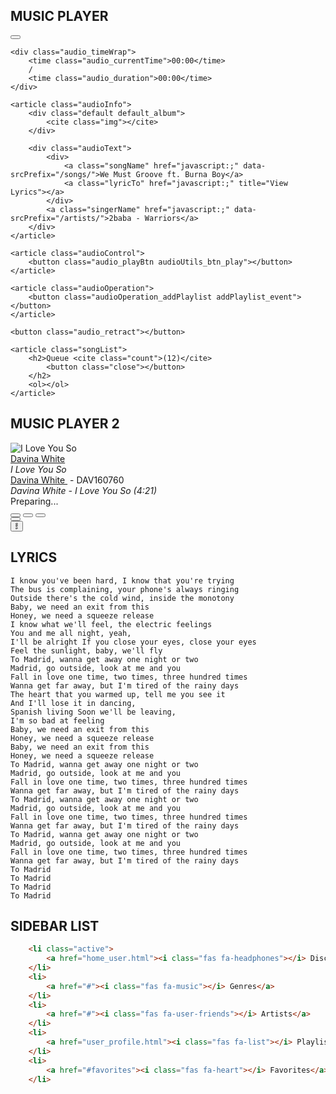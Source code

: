 ## MUSIC PLAYER

<footer class="footer clearfix">
    <div class="audioRail">
        <div class="audioRail_total">
            <div class="audioRail_buffered"></div>
            <div class="audioRail_current"></div>
            <button class="audioRail_dot"></button>
        </div>
    </div>

    <div class="audio_timeWrap">
        <time class="audio_currentTime">00:00</time>
        /
        <time class="audio_duration">00:00</time>
    </div>

    <article class="audioInfo">
        <div class="default default_album">
            <cite class="img"></cite>
        </div>

        <div class="audioText">
            <div>
                <a class="songName" href="javascript:;" data-srcPrefix="/songs/">We Must Groove ft. Burna Boy</a>
                <a class="lyricTo" href="javascript:;" title="View Lyrics"></a>
            </div>
            <a class="singerName" href="javascript:;" data-srcPrefix="/artists/">2baba - Warriors</a>
        </div>
    </article>

    <article class="audioControl">
        <button class="audio_playBtn audioUtils_btn_play"></button>
    </article>

    <article class="audioOperation">
        <button class="audioOperation_addPlaylist addPlaylist_event"></button>
    </article>

    <button class="audio_retract"></button>

    <article class="songList">
        <h2>Queue <cite class="count">(12)</cite>
            <button class="close"></button>
        </h2>
        <ol></ol>
    </article>
</footer>



## MUSIC PLAYER 2

<div class="o_item release">

<div class="pic">
<img src="/ai/89000/bundle.88115.thumb.small/pics.1.jpg?r=1674269802" title="I Love You So">
</div>
<div class="data_text">
<div class="artist">
<a href="/albums/?do=artist&amp;id=59296" title="Davina White" previewlistener="true">Davina White</a>
</div>
<div class="album_title"><i>I Love You So</i></div>
<div class="label color_green o1">
<a href="/albums/?do=label&amp;id=7047" title="Davina White" previewlistener="true">
Davina White
</a>&nbsp;-&nbsp;DAV160760</div>
</div>
<div class="track_text">
<div class="c_o" id="current_track">
<div><i>Davina White - <span class="color_grey">I Love You So (4:21)</span></i></div>
</div>
<script>
	playerMode = 'album';
	presetBundleId = 88115;
</script>
<div id="hap-wrapper" class="hap-epic" style="display: block;">
<div class="hap-player-outer" style="opacity: 1;">
<div class="hap-seekbar" id="waveform"><div class="hap-seekbar-wave hap-seekbar-wave-visible"><canvas width="652" height="50" class="hap-canvas-seekbar-bg"></canvas><div class="hap-seekbar-wave-progress" style="width: 73.5199%;"><canvas width="652" height="50" class="hap-canvas-seekbar-progress"></canvas></div></div><div class="hap-waveform-loader hap-waveform-loader-hidden" id="preparing"><div>Preparing...</div></div>
</div> 
<div class="hap-player-controls">  
<div class="hap-player-controls-left">  
<!--
<button type="button" class="hap-skip-backward hap-btn-reset hap-contr-btn" data-tooltip="Backward 10 seconds" data-skip-time="10">
<svg viewBox="0 0 16 16"><polygon points="1,8 8,14 8,8 8,2 "/><polygon points="15,2 8,8 15,14 "/></svg>
</button>-->
<button type="button" class="hap-prev-toggle hap-btn-reset hap-contr-btn" style="cursor: pointer;">
<svg viewBox="0 0 10.2 11.7"><polygon points="10.2,0 1.4,5.3 1.4,0 0,0 0,11.7 1.4,11.7 1.4,6.2 10.2,11.7"></polygon></svg>
</button>
<button type="button" class="hap-playback-toggle hap-btn-reset hap-contr-btn" style="cursor: pointer;">
<span class="hap-btn hap-btn-play" style="display: block;">
<svg viewBox="0 0 17.5 21.2"><path d="M0,0l17.5,10.9L0,21.2V0z"></path></svg>
</span>
<span class="hap-btn hap-btn-pause" style="display: none;">
<svg viewBox="0 0 17.5 21.2"><rect width="6" height="21.2"></rect><rect x="11.5" width="6" height="21.2"></rect></svg>
</span>
</button>
<button type="button" class="hap-next-toggle hap-btn-reset hap-contr-btn" style="cursor: pointer;">
<svg viewBox="0 0 10.2 11.7"><polygon points="0,11.7 8.8,6.4 8.8,11.7 10.2,11.7 10.2,0 8.8,0 8.8,5.6 0,0"></polygon></svg>
</button>
<!--
<button type="button" class="hap-skip-forward hap-btn-reset hap-contr-btn" data-tooltip="Forward 10 seconds" data-skip-time="10">
<svg viewBox="0 0 16 16"><polygon points="15,8 8,2 8,8 8,14 "/><polygon points="1,2 1,14 8,8 "/></svg>
</button>-->
<div class="hap-volume-wrap">
<button type="button" class="hap-volume-toggle hap-btn-reset hap-contr-btn hap-volume-toggable" data-tooltip="Volume">
<span class="hap-btn hap-btn-volume-up" style="display: block;">
<svg viewBox="0 0 48 48"><path d="M6 18v12h8l10 10V8L14 18H6zm27 6c0-3.53-2.04-6.58-5-8.05v16.11c2.96-1.48 5-4.53 5-8.06zM28 6.46v4.13c5.78 1.72 10 7.07 10 13.41s-4.22 11.69-10 13.41v4.13c8.01-1.82 14-8.97 14-17.54S36.01 8.28 28 6.46z"></path><path d="M0 0h48v48H0z" fill="none"></path></svg>
</span>
<span class="hap-btn hap-btn-volume-down" style="display: none;">
<svg viewBox="0 0 48 48"><path d="M37 24c0-3.53-2.04-6.58-5-8.05v16.11c2.96-1.48 5-4.53 5-8.06zm-27-6v12h8l10 10V8L18 18h-8z"></path><path d="M0 0h48v48H0z" fill="none"></path></svg>
</span>
<span class="hap-btn hap-btn-volume-off" style="display: none;">
<svg viewBox="0 0 48 48"><path d="M33 24c0-3.53-2.04-6.58-5-8.05v4.42l4.91 4.91c.06-.42.09-.85.09-1.28zm5 0c0 1.88-.41 3.65-1.08 5.28l3.03 3.03C41.25 29.82 42 27 42 24c0-8.56-5.99-15.72-14-17.54v4.13c5.78 1.72 10 7.07 10 13.41zM8.55 6L6 8.55 15.45 18H6v12h8l10 10V26.55l8.51 8.51c-1.34 1.03-2.85 1.86-4.51 2.36v4.13c2.75-.63 5.26-1.89 7.37-3.62L39.45 42 42 39.45l-18-18L8.55 6zM24 8l-4.18 4.18L24 16.36V8z"></path><path d="M0 0h48v48H0z" fill="none"></path></svg>
</span>
</button>
<div class="hap-volume-seekbar">
<div class="hap-volume-bg">
<div class="hap-volume-level" style="width: 101.6px;"></div>
</div>
</div>
</div>
</div>
<div class="hap-player-controls-right">
<button type="button" class="hap-loop-toggle hap-btn-reset hap-contr-btn" style="cursor: pointer;">
<span class="hap-btn hap-btn-loop-playlist hap-contr-btn-hover" data-tooltip="Loop playlist" style="display: block;">
<svg viewBox="0 0 512 512"><path d="M493.544 181.463c11.956 22.605 18.655 48.4 18.452 75.75C511.339 345.365 438.56 416 350.404 416H192v47.495c0 22.475-26.177 32.268-40.971 17.475l-80-80c-9.372-9.373-9.372-24.569 0-33.941l80-80C166.138 271.92 192 282.686 192 304v48h158.875c52.812 0 96.575-42.182 97.12-94.992.155-15.045-3.17-29.312-9.218-42.046-4.362-9.185-2.421-20.124 4.8-27.284 4.745-4.706 8.641-8.555 11.876-11.786 11.368-11.352 30.579-8.631 38.091 5.571zM64.005 254.992c.545-52.81 44.308-94.992 97.12-94.992H320v47.505c0 22.374 26.121 32.312 40.971 17.465l80-80c9.372-9.373 9.372-24.569 0-33.941l-80-80C346.014 16.077 320 26.256 320 48.545V96H161.596C73.44 96 .661 166.635.005 254.788c-.204 27.35 6.495 53.145 18.452 75.75 7.512 14.202 26.723 16.923 38.091 5.57 3.235-3.231 7.13-7.08 11.876-11.786 7.22-7.16 9.162-18.098 4.8-27.284-6.049-12.735-9.374-27.001-9.219-42.046z"></path></svg>
</span>
<span class="hap-btn hap-btn-loop-single hap-contr-btn-hover" data-tooltip="Loop single">
<svg viewBox="0 0 512 512"><path d="M493.544 181.463c11.956 22.605 18.655 48.4 18.452 75.75C511.339 345.365 438.56 416 350.404 416H192v47.495c0 22.475-26.177 32.268-40.971 17.475l-80-80c-9.372-9.373-9.372-24.569 0-33.941l80-80C166.138 271.92 192 282.686 192 304v48h158.875c52.812 0 96.575-42.182 97.12-94.992.155-15.045-3.17-29.312-9.218-42.046-4.362-9.185-2.421-20.124 4.8-27.284 4.745-4.706 8.641-8.555 11.876-11.786 11.368-11.352 30.579-8.631 38.091 5.571zM64.005 254.992c.545-52.81 44.308-94.992 97.12-94.992H320v47.505c0 22.374 26.121 32.312 40.971 17.465l80-80c9.372-9.373 9.372-24.569 0-33.941l-80-80C346.014 16.077 320 26.256 320 48.545V96H161.596C73.44 96 .661 166.635.005 254.788c-.204 27.35 6.495 53.145 18.452 75.75 7.512 14.202 26.723 16.923 38.091 5.57 3.235-3.231 7.13-7.08 11.876-11.786 7.22-7.16 9.162-18.098 4.8-27.284-6.049-12.735-9.374-27.001-9.219-42.046zm163.258 44.535c0-7.477 3.917-11.572 11.573-11.572h15.131v-39.878c0-5.163.534-10.503.534-10.503h-.356s-1.779 2.67-2.848 3.738c-4.451 4.273-10.504 4.451-15.666-1.068l-5.518-6.231c-5.342-5.341-4.984-11.216.534-16.379l21.72-19.939c4.449-4.095 8.366-5.697 14.42-5.697h12.105c7.656 0 11.749 3.916 11.749 11.572v84.384h15.488c7.655 0 11.572 4.094 11.572 11.572v8.901c0 7.477-3.917 11.572-11.572 11.572h-67.293c-7.656 0-11.573-4.095-11.573-11.572v-8.9z"></path></svg>
</span> 
<span class="hap-btn hap-btn-loop-off" data-tooltip="Loop off">
<svg viewBox="0 0 512 512"><path d="M493.544 181.463c11.956 22.605 18.655 48.4 18.452 75.75C511.339 345.365 438.56 416 350.404 416H192v47.495c0 22.475-26.177 32.268-40.971 17.475l-80-80c-9.372-9.373-9.372-24.569 0-33.941l80-80C166.138 271.92 192 282.686 192 304v48h158.875c52.812 0 96.575-42.182 97.12-94.992.155-15.045-3.17-29.312-9.218-42.046-4.362-9.185-2.421-20.124 4.8-27.284 4.745-4.706 8.641-8.555 11.876-11.786 11.368-11.352 30.579-8.631 38.091 5.571zM64.005 254.992c.545-52.81 44.308-94.992 97.12-94.992H320v47.505c0 22.374 26.121 32.312 40.971 17.465l80-80c9.372-9.373 9.372-24.569 0-33.941l-80-80C346.014 16.077 320 26.256 320 48.545V96H161.596C73.44 96 .661 166.635.005 254.788c-.204 27.35 6.495 53.145 18.452 75.75 7.512 14.202 26.723 16.923 38.091 5.57 3.235-3.231 7.13-7.08 11.876-11.786 7.22-7.16 9.162-18.098 4.8-27.284-6.049-12.735-9.374-27.001-9.219-42.046z"></path></svg>
</span>       
</button>
</div>
</div>
</div> 
<div class="hap-preloader" style="display: none;"></div>
</div>															




</div>
</div>


## LYRICS
```
I know you've been hard, I know that you're trying 
The bus is complaining, your phone's always ringing 
Outside there's the cold wind, inside the monotony 
Baby, we need an exit from this 
Honey, we need a squeeze release 
I know what we'll feel, the electric feelings 
You and me all night, yeah, 
I'll be alright If you close your eyes, close your eyes 
Feel the sunlight, baby, we'll fly 
To Madrid, wanna get away one night or two 
Madrid, go outside, look at me and you 
Fall in love one time, two times, three hundred times 
Wanna get far away, but I'm tired of the rainy days 
The heart that you warmed up, tell me you see it 
And I'll lose it in dancing, 
Spanish living Soon we'll be leaving, 
I'm so bad at feeling 
Baby, we need an exit from this 
Honey, we need a squeeze release 
Baby, we need an exit from this 
Honey, we need a squeeze release 
To Madrid, wanna get away one night or two 
Madrid, go outside, look at me and you 
Fall in love one time, two times, three hundred times 
Wanna get far away, but I'm tired of the rainy days 
To Madrid, wanna get away one night or two 
Madrid, go outside, look at me and you 
Fall in love one time, two times, three hundred times 
Wanna get far away, but I'm tired of the rainy days 
To Madrid, wanna get away one night or two 
Madrid, go outside, look at me and you 
Fall in love one time, two times, three hundred times 
Wanna get far away, but I'm tired of the rainy days 
To Madrid 
To Madrid 
To Madrid 
To Madrid
```


## SIDEBAR LIST
```html
    <li class="active">
        <a href="home_user.html"><i class="fas fa-headphones"></i> Discover</a>
    </li>
    <li>
        <a href="#"><i class="fas fa-music"></i> Genres</a>
    </li>
    <li>
        <a href="#"><i class="fas fa-user-friends"></i> Artists</a>
    </li>
    <li>
        <a href="user_profile.html"><i class="fas fa-list"></i> Playlists</a>
    </li>
    <li>
        <a href="#favorites"><i class="fas fa-heart"></i> Favorites</a>
    </li>
```